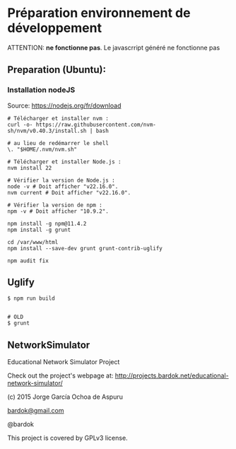 # Préparation environnement de développement

ATTENTION: **ne fonctionne pas**. Le javascrript généré ne fonctionne pas

## Preparation (Ubuntu):

### Installation nodeJS

Source: https://nodejs.org/fr/download
```
# Télécharger et installer nvm :
curl -o- https://raw.githubusercontent.com/nvm-sh/nvm/v0.40.3/install.sh | bash

# au lieu de redémarrer le shell
\. "$HOME/.nvm/nvm.sh"

# Télécharger et installer Node.js :
nvm install 22

# Vérifier la version de Node.js :
node -v # Doit afficher "v22.16.0".
nvm current # Doit afficher "v22.16.0".

# Vérifier la version de npm :
npm -v # Doit afficher "10.9.2".
```


```
npm install -g npm@11.4.2
npm install -g grunt

cd /var/www/html
npm install --save-dev grunt grunt-contrib-uglify

npm audit fix  

```

## Uglify


```
$ npm run build


# OLD
$ grunt

```

## NetworkSimulator

Educational Network Simulator Project

Check out the project's webpage at: http://projects.bardok.net/educational-network-simulator/

(c) 2015 Jorge García Ochoa de Aspuru

bardok@gmail.com

@bardok

This project is covered by GPLv3 license.

